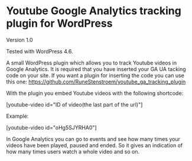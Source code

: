 # Youtube Google Analytics tracking plugin for WordPress
Version 1.0

Tested with WordPress 4.6.

A small WordPress plugin which allows you to track Youtube videos in Google Analytics. It is required that you have inserted your GA UA tacking code on your site. If you want a plugin for inserting the code you can use this one:
https://github.com/RuneStenstroem/youtube_ga_tracking_plugin

With the plugin you embed Youtube videos with the following shortcode:

[youtube-video id="ID of video(the last part of the url)"]

Example:

[youtube-video id="oHg5SJYRHA0"]

In Google Analytics you can go to events and see how many times your videos have been played, paused and ended. So it gives an indication of how many times users watch a whole video and so on.
